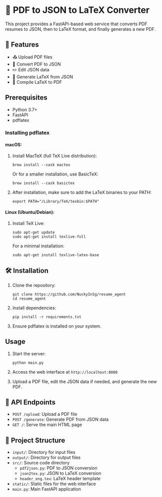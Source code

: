 # 🚀 PDF to JSON to LaTeX Converter

This project provides a FastAPI-based web service that converts PDF resumes to JSON, then to LaTeX format, and finally generates a new PDF.

## 🌟 Features

- 📤 Upload PDF files
- 🔄 Convert PDF to JSON
- ✏️ Edit JSON data
- 📝 Generate LaTeX from JSON
- 📄 Compile LaTeX to PDF

## Prerequisites

- Python 3.7+
- FastAPI
- pdflatex

### Installing pdflatex

#### macOS:
1. Install MacTeX (full TeX Live distribution):
   ```
   brew install --cask mactex
   ```
   Or for a smaller installation, use BasicTeX:
   ```
   brew install --cask basictex
   ```

2. After installation, make sure to add the LaTeX binaries to your PATH:
   ```
   export PATH="/Library/TeX/texbin:$PATH"
   ```

#### Linux (Ubuntu/Debian):
1. Install TeX Live:
   ```
   sudo apt-get update
   sudo apt-get install texlive-full
   ```
   For a minimal installation:
   ```
   sudo apt-get install texlive-latex-base
   ```

## 🛠️ Installation

1. Clone the repository:
   ```
   git clone https://github.com/NuckyInSg/resume_agent
   cd resume_agent
   ```

2. Install dependencies:
   ```
   pip install -r requirements.txt
   ```

3. Ensure pdflatex is installed on your system.

## Usage

1. Start the server:
   ```
   python main.py
   ```

2. Access the web interface at `http://localhost:8000`

3. Upload a PDF file, edit the JSON data if needed, and generate the new PDF.

## 🔗 API Endpoints

- `POST /upload`: Upload a PDF file
- `POST /generate`: Generate PDF from JSON data
- `GET /`: Serve the main HTML page

## 📁 Project Structure

- `input/`: Directory for input files
- `output/`: Directory for output files
- `src/`: Source code directory
  - `pdf2json.py`: PDF to JSON conversion
  - `json2tex.py`: JSON to LaTeX conversion
  - `header_eng.tex`: LaTeX header template
- `static/`: Static files for the web interface
- `main.py`: Main FastAPI application

